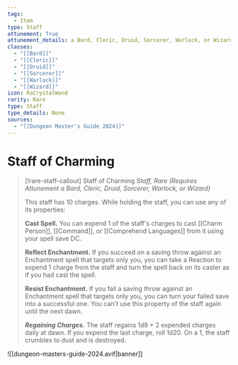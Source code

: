 ```yaml
---
tags:
  - Item
type: Staff
attunement: True
attunement_details: a Bard, Cleric, Druid, Sorcerer, Warlock, or Wizard
classes:
  - "[[Bard]]"
  - "[[Cleric]]"
  - "[[Druid]]"
  - "[[Sorcerer]]"
  - "[[Warlock]]"
  - "[[Wizard]]"
icon: RaCrystalWand
rarity: Rare
type: Staff
type_details: None
sources: 
  - "[[Dungeon Master's Guide 2024]]"
---
```

# Staff of Charming
>[!rare-staff-callout] Staff of Charming
>_Staff, Rare (Requires Attunement a Bard, Cleric, Druid, Sorcerer, Warlock, or Wizard)_
>
>This staff has 10 charges. While holding the staff, you can use any of its properties:
>
>**Cast Spell.** You can expend 1 of the staff's charges to cast [[Charm Person]], [[Command]], or [[Comprehend Languages]] from it using your spell save DC.
>
>**Reflect Enchantment.** If you succeed on a saving throw against an Enchantment spell that targets only you, you can take a Reaction to expend 1 charge from the staff and turn the spell back on its caster as if you had cast the spell.
>
>**Resist Enchantment.** If you fail a saving throw against an Enchantment spell that targets only you, you can turn your failed save into a successful one. You can't use this property of the staff again until the next dawn.
>
>**_Regaining Charges._** The staff regains 1d8 + 2 expended charges daily at dawn. If you expend the last charge, roll 1d20. On a 1, the staff crumbles to dust and is destroyed.
>


![[dungeon-masters-guide-2024.avif|banner]]